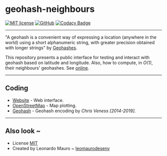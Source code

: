 # geohash-neighbours

[![MIT license](https://img.shields.io/badge/MIT-license-blue.svg)](LICENSE.md)
[![GitHub](https://img.shields.io/badge/Code-GitHub-yellow.svg)](https://github.com/leomaurodesenv/geohash-neighbours)
[![Codacy Badge](https://app.codacy.com/project/badge/Grade/9072bb5427ca4ce091ad7f169d3ad901)](https://www.codacy.com/manual/leomaurodesenv/geohash-neighbours?utm_source=github.com&amp;utm_medium=referral&amp;utm_content=leomaurodesenv/geohash-neighbours&amp;utm_campaign=Badge_Grade)

---

"A geohash is a convenient way of expressing a location (anywhere in the world) using a short alphanumeric string, with greater precision obtained with longer strings" by [Geohashes](https://www.movable-type.co.uk/scripts/geohash.html).  

This repository presents a public interface for testing and interact with geohash based on latitude and longitude. Also, how to compute, in _O(1)_, their neighbours' geohashes. See [online](http://projects.leonardomauro.com/geohash-neighbours/).    

---
## Coding

-   [Website](index.html) - Web interface.
-   [OpenStreetMap](js/openstreetmap.js) - Map plotting.
-   [Geohash](js/geohash.js) - Geohash encoding by _Chris Veness [2014-2019]_.

---
## Also look ~

-   License [MIT](LICENSE)
-   Created by Leonardo Mauro ~ [leomaurodesenv](https://github.com/leomaurodesenv/)
